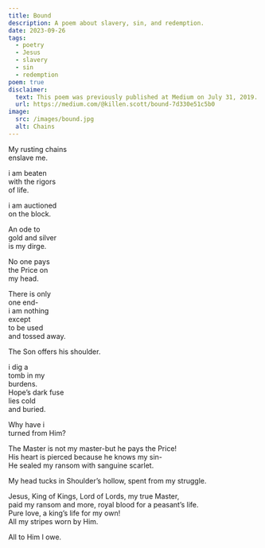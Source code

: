 ```yaml
---
title: Bound
description: A poem about slavery, sin, and redemption.
date: 2023-09-26
tags:
  - poetry
  - Jesus
  - slavery
  - sin
  - redemption
poem: true
disclaimer:
  text: This poem was previously published at Medium on July 31, 2019.
  url: https://medium.com/@killen.scott/bound-7d330e51c5b0
image:
  src: /images/bound.jpg
  alt: Chains
---
```


My rusting chains  
enslave me.  

i am beaten  
with the rigors  
of life.  

i am auctioned  
on the block.  

An ode to  
gold and silver  
is my dirge.  

No one pays  
the Price on  
my head.  

There is only  
one end-  
i am nothing  
except  
to be used  
and tossed away.  

The Son offers his shoulder.  

i dig a  
tomb in my  
burdens.  
Hope’s dark fuse  
lies cold  
and buried.  

Why have i  
turned from Him?  

The Master is not my master-but he pays the Price!  
His heart is pierced because he knows my sin-  
He sealed my ransom with sanguine scarlet.  

My head tucks in Shoulder’s hollow, spent from my struggle.  

Jesus, King of Kings, Lord of Lords, my true Master,  
paid my ransom and more, royal blood for a peasant’s life.  
Pure love, a king’s life for my own!  
All my stripes worn by Him.  

All to Him I owe.  
